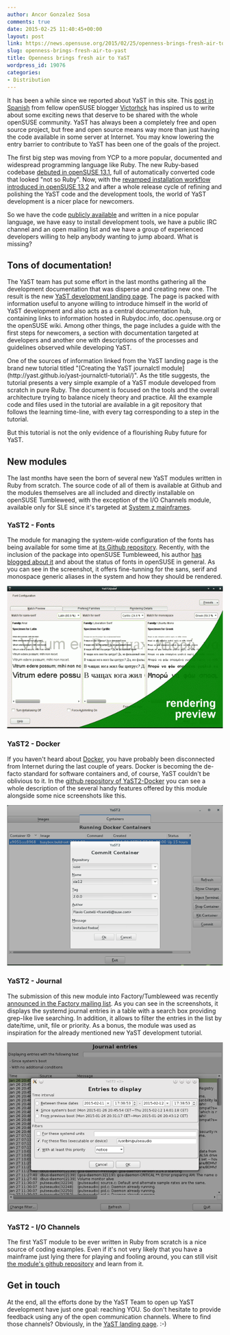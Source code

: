 ```yaml
---
author: Ancor Gonzalez Sosa
comments: true
date: 2015-02-25 11:40:45+00:00
layout: post
link: https://news.opensuse.org/2015/02/25/openness-brings-fresh-air-to-yast/
slug: openness-brings-fresh-air-to-yast
title: Openness brings fresh air to YaST
wordpress_id: 19076
categories:
- Distribution
---
```


It has been a while since we reported about YaST in this site. This [post in Spanish](https://victorhckinthefreeworld.wordpress.com/2015/02/23/yast-de-opensuse-se-abre-mas-aun-a-la-comunidad/) from fellow openSUSE blogger [Victorhck](https://es.opensuse.org/Usuario:Victorhck) has inspired us to write about some exciting news that deserve to be shared with the whole openSUSE community. YaST has always been a completely free and open source project, but free and open source means way more than just having the code available in some server at Internet. You may know lowering the entry barrier to contribute to YaST has been one of the goals of the project.

The first big step was moving from YCP to a more popular, documented and widespread programming language like Ruby. The new Ruby-based codebase [debuted in openSUSE 13.1](https://news.opensuse.org/2013/10/10/coming-soon-opensuse-13-1-with-yast-in-ruby/), full of automatically converted code that looked "not so Ruby". Now, with the [revamped installation workflow introduced in openSUSE 13.2](https://news.opensuse.org/2014/09/22/opensuse-13-2-is-coming-first-beta-has-arrived/) and after a whole release cycle of refining and polishing the YaST code and the development tools, the world of YaST development is a nicer place for newcomers.

So we have the code [publicly available](https://github.com/yast/) and written in a nice popular language, we have easy to install development tools, we have a public IRC channel and an open mailing list and we have a group of experienced developers willing to help anybody wanting to jump aboard. What is missing?


## Tons of documentation!


The YaST team has put some effort in the last months gathering all the development documentation that was disperse and creating new one. The result is the new [YaST development landing page](http://yast.github.io/). The page is packed with information useful to anyone willing to introduce himself in the world of YaST development and also acts as a central documentation hub, containing links to information hosted in Rubydoc.info, doc.opensuse.org or the openSUSE wiki. Among other things, the page includes a guide with the first steps for newcomers, a section with documentation targeted at developers and another one with descriptions of the processes and guidelines observed while developing YaST.

<!-- more -->One of the sources of information linked from the YaST landing page is the brand new tutorial titled "[Creating the YaST journalctl module](http://yast.github.io/yast-journalctl-tutorial/)". As the title suggests, the tutorial presents a very simple example of a YaST module developed from scratch in pure Ruby. The document is focused on the tools and the overall architecture trying to balance nicely theory and practice. All the example code and files used in the tutorial are available in a git repository that follows the learning time-line, with every tag corresponding to a step in the tutorial.

But this tutorial is not the only evidence of a flourishing Ruby future for YaST.


## New modules


The last months have seen the born of several new YaST modules written in Ruby from scratch. The source code of all of them is available at Github and the modules themselves are all included and directly installable on openSUSE Tumbleweed, with the exception of the I/O Channels module, available only for SLE since it's targeted at [System z mainframes](http://en.wikipedia.org/wiki/IBM_System_z).


### YaST2 - Fonts


The module for managing the system-wide configuration of the fonts has being available for some time at [its Github repository](https://github.com/yast/yast-fonts). Recently, with the inclusion of the package into openSUSE Tumbleweed, his author [has blogged about it](https://lizards.opensuse.org/2015/02/17/fonts-opensuse/) and about the status of fonts in openSUSE in general. As you can see in the screenshot, it offers fine-tunning for the sans, serif and monospace generic aliases in the system and how they should be rendered.

[![YaST2 - Fonts](/wp-content/uploads/2015/02/yast-fonts-tabS-e1424177083891.gif)](/wp-content/uploads/2015/02/yast-fonts-tabS-e1424177083891.gif)


### YaST2 - Docker


If you haven't heard about [Docker](https://www.docker.com/), you have probably been disconnected from Internet during the last couple of years. Docker is becoming the de-facto standard for software containers and, of course, YaST couldn't be oblivious to it. In the [github repository of YaST2-Docker](https://github.com/yast/yast-docker) you can see a whole description of the several handy features offered by this module alongside some nice screenshots like this.

[![YaST2 - Docker](/wp-content/uploads/2015/02/commit_container1.png)](/wp-content/uploads/2015/02/commit_container1.png)


### YaST2 - Journal


The submission of this new module into Factory/Tumbleweed was recently [announced in the Factory mailing list](http://lists.opensuse.org/opensuse-factory/2015-02/msg00128.html). As you can see in the screenshots, it displays the systemd journal entries in a table with a search box providing grep-like live searching. In addition, it allows to filter the entries in the list by date/time, unit, file or priority. As a bonus, the module was used as inspiration for the already mentioned new YaST development tutorial.

[![YaST2 - Journal](/wp-content/uploads/2015/02/yast2-journal-qt6.png)](/wp-content/uploads/2015/02/yast2-journal-qt6.png)


### YaST2 - I/O Channels


The first YaST module to be ever written in Ruby from scratch is a nice source of coding examples. Even if it's not very likely that you have a mainframe just lying there for playing and fooling around, you can still visit [the module's github repository](https://github.com/yast/yast-cio) and learn from it.


## Get in touch


At the end, all the efforts done by the YaST Team to open up YaST development have just one goal: reaching YOU. So don't hesitate to provide feedback using any of the open communication channels. Where to find those channels? Obviously, in the [YaST landing page](http://yast.github.io/). :-)
